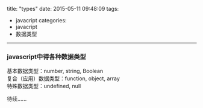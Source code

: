 title: "types"
date: 2015-05-11 09:48:09
tags:
- javacript
categories:
- javacript
- 数据类型
---

### javascript中得各种数据类型

基本数据类型：number, string, Boolean  
复合（应用）数据类型：function, object, array  
特殊数据类型：undefined, null

待续......